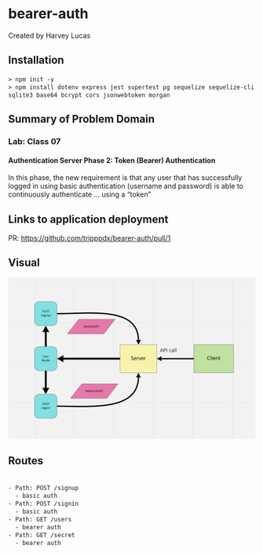 # bearer-auth

Created by Harvey Lucas

## Installation

```plaintext
> npm init -y
> npm install dotenv express jest supertest pg sequelize sequelize-cli sqlite3 base64 bcrypt cors jsonwebtoken morgan
```

## Summary of Problem Domain

### Lab: Class 07

#### Authentication Server Phase 2: Token (Bearer) Authentication

In this phase, the new requirement is that any user that has successfully logged in using basic authentication (username and password) is able to continuously authenticate … using a “token”

## Links to application deployment

PR: https://github.com/tripppdx/bearer-auth/pull/1

## Visual

![Basic Auth](./public/bearer-auth.png)

## Routes

```plaintext

- Path: POST /signup
  - basic auth
- Path: POST /signin
  - basic auth
- Path: GET /users
  - bearer auth
- Path: GET /secret
  - bearer auth

```
